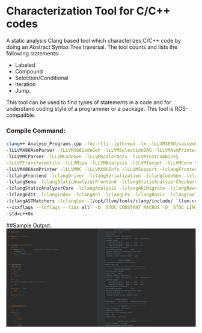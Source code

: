 # Characterization Tool for C/C++ codes
A static analysis Clang based tool which characterizes C/C++ code by doing an Abstract Syntax Tree traversal. 
The tool counts and lists the following statements:
- Labeled 
- Compound
- Selection/Conditional
- Iteration
- Jump. 
  
This tool can be used to find types of statements in a code and for understand coding style of a programmer or a package.
This tool is ROS-compatible.

### Compile Command:
```bash
clang++ Analyse_Programs.cpp -fno-rtti -lpthread -lm -lLLVMX86Disassembler \
-lLLVMX86AsmParser -lLLVMX86CodeGen -lLLVMSelectionDAG -lLLVMAsmPrinter \
-lLLVMMCParser -lLLVMCodeGen -lLLVMScalarOpts -lLLVMInstCombine\
-lLLVMTransformUtils -lLLVMipa -lLLVMAnalysis -lLLVMTarget -lLLVMCore \
-lLLVMX86AsmPrinter -lLLVMMC -lLLVMX86Info -lLLVMSupport -lclangFrontendTool \
-lclangFrontend -lclangDriver -lclangSerialization -lclangCodeGen -lclangParse \
-lclangSema -lclangStaticAnalyzerFrontend -lclangStaticAnalyzerCheckers \
-lclangStaticAnalyzerCore -lclangAnalysis -lclangARCMigrate -lclangRewriteCore \
-lclangEdit -lclangIndex -lclangAST -lclangLex -lclangBasic -lclangTooling \
-lclangASTMatchers -lclangLex -I/opt/llvm/tools/clang/include/ `llvm-config \
--cxxflags --ldflags --libs all` -D__STDC_CONSTANT_MACROS -D__STDC_LIMIT_MACROS \
-std=c++0x
```

##Sample Output:
![image info](./code-base/images/compare.png)